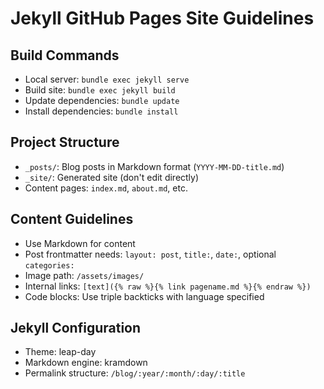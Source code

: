 # Jekyll GitHub Pages Site Guidelines

## Build Commands
- Local server: `bundle exec jekyll serve`
- Build site: `bundle exec jekyll build`
- Update dependencies: `bundle update`
- Install dependencies: `bundle install`

## Project Structure
- `_posts/`: Blog posts in Markdown format (`YYYY-MM-DD-title.md`)
- `_site/`: Generated site (don't edit directly)
- Content pages: `index.md`, `about.md`, etc.

## Content Guidelines
- Use Markdown for content
- Post frontmatter needs: `layout: post`, `title:`, `date:`, optional `categories:`
- Image path: `/assets/images/`
- Internal links: `[text]({% raw %}{% link pagename.md %}{% endraw %})`
- Code blocks: Use triple backticks with language specified

## Jekyll Configuration
- Theme: leap-day
- Markdown engine: kramdown
- Permalink structure: `/blog/:year/:month/:day/:title`